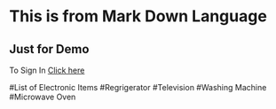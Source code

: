 # This is from Mark Down Language
## Just for Demo
To Sign In [Click here]("login.html")

#List of Electronic Items
#Regrigerator
#Television
#Washing Machine
#Microwave Oven

